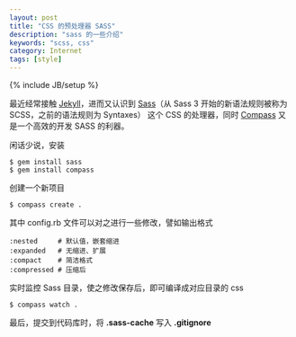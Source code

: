 ```yaml
---
layout: post
title: "CSS 的预处理器 SASS"
description: "sass 的一些介绍"
keywords: "scss, css"
category: Internet
tags: [style]
---
```

{% include JB/setup %}

最近经常接触 [Jekyll](http://jekyllrb.com/)，进而又认识到 [Sass](http://sass-lang.com/)（从 Sass 3 开始的新语法规则被称为 SCSS，之前的语法规则为 Syntaxes） 这个 CSS 的处理器，同时 [Compass](http://compass-style.org/) 又是一个高效的开发 SASS 的利器。

闲话少说，安装

    $ gem install sass
    $ gem install compass

<!-- more -->
创建一个新项目

    $ compass create .

其中 config.rb 文件可以对之进行一些修改，譬如输出格式

```
:nested		# 默认值，嵌套缩进
:expanded	# 无缩进、扩展
:compact	# 简洁格式
:compressed	# 压缩后
```

实时监控 Sass 目录，使之修改保存后，即可编译成对应目录的 css 

    $ compass watch .

最后，提交到代码库时，将 **.sass-cache** 写入 **.gitignore**
